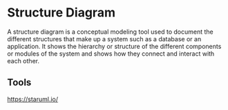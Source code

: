 # Structure Diagram

A structure diagram is a conceptual modeling tool used to document the different structures that make up a system such as a database or an application. It shows the hierarchy or structure of the different components or modules of the system and shows how they connect and interact with each other.


## Tools

https://staruml.io/
